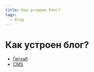 ```yaml
---
title: Как устроен блог?
tags:
  - blog
---
```



# Как устроен блог?

- [Гитхаб](https://github.com/potykion/potykion.github.io)
- [CMS](https://ubiquitous-lamington-6650e4.netlify.app/admin/)
